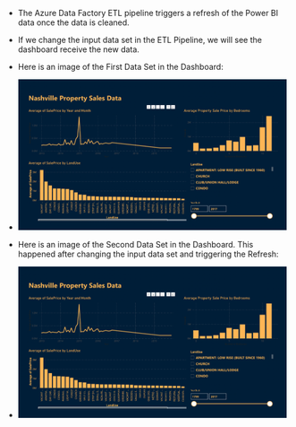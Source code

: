 - The Azure Data Factory ETL pipeline triggers a refresh of the Power BI data once the data is cleaned.
- If we change the input data set in the ETL Pipeline, we will see the dashboard receive the new data.

- Here is an image of the First Data Set in the Dashboard:
- ![Dataset1](https://github.com/willmino/Azure_Data_Factory_ETL_Pipeline/blob/main/Files/Images/Dataset_1.png)

- Here is an image of the Second Data Set in the Dashboard. This happened after changing the input data set and triggering the Refresh:
- ![Dataset2](https://github.com/willmino/Azure_Data_Factory_ETL_Pipeline/blob/main/Files/Images/Dataset_1.png)

